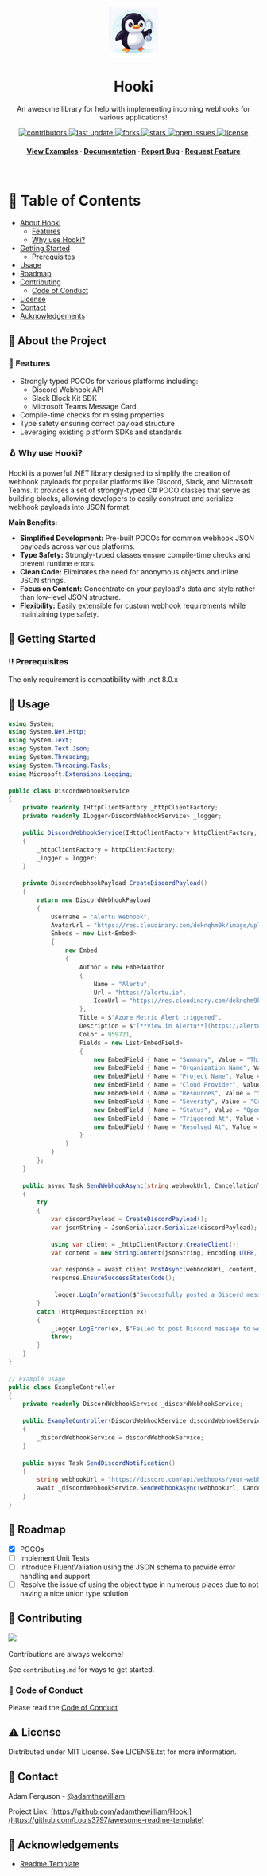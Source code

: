 <div align="center">

  <img src="./src/Hooki/hooki-icon.png" alt="logo" width="100" height="auto" />
  <h1>Hooki</h1>
  
  <p>
    An awesome library for help with implementing incoming webhooks for various applications! 
  </p>
  
<!-- Badges -->
<p>
  <a href="https://github.com/adamthewilliam/Hooki/graphs/contributors">
    <img src="https://img.shields.io/github/contributors/adamthewilliam/Hooki" alt="contributors" />
  </a>
  <a href="">
    <img src="https://img.shields.io/github/last-commit/adamthewilliam/Hooki" alt="last update" />
  </a>
  <a href="https://github.com/adamthewilliam/Hooki/network/members">
    <img src="https://img.shields.io/github/forks/adamthewilliam/Hooki" alt="forks" />
  </a>
  <a href="https://github.com/adamthewilliam/Hooki/stargazers">
    <img src="https://img.shields.io/github/stars/adamthewilliam/Hooki" alt="stars" />
  </a>
  <a href="https://github.com/adamthewilliam/Hooki/issues/">
    <img src="https://img.shields.io/github/issues/adamthewilliam/Hooki" alt="open issues" />
  </a>
  <a href="https://github.com/adamthewilliam/Hooki/blob/master/LICENSE">
    <img src="https://img.shields.io/github/license/adamthewilliam/Hooki.svg" alt="license" />
  </a>
</p>
   
<h4>
    <a href="https://github.com/adamthewilliam/Hooki/docs/examples">View Examples</a>
  <span> · </span>
    <a href="https://github.com/adamthewilliam/Hooki/docs/overview">Documentation</a>
  <span> · </span>
    <a href="https://github.com/adamthewilliam/Hooki/issues/">Report Bug</a>
  <span> · </span>
    <a href="https://github.com/adamthewilliam/Hooki/issues/">Request Feature</a>
  </h4>
</div>

<br />

<!-- Table of Contents -->
# :notebook_with_decorative_cover: Table of Contents

- [About Hooki](#star2-about-the-project)
  * [Features](#dart-features)
  * [Why use Hooki?](#key-why-use-hooki)
- [Getting Started](#toolbox-getting-started)
  * [Prerequisites](#bangbang-prerequisites)
- [Usage](#eyes-usage)
- [Roadmap](#compass-roadmap)
- [Contributing](#wave-contributing)
  * [Code of Conduct](#scroll-code-of-conduct)
- [License](#warning-license)
- [Contact](#handshake-contact)
- [Acknowledgements](#gem-acknowledgements)
  

<!-- About the Project -->
## :star2: About the Project

<!-- <div align="center"> 
  <img src="https://placehold.co/600x400?text=Your+Screenshot+here" alt="screenshot" />
</div> -->

<!-- Features -->
### :dart: Features

- Strongly typed POCOs for various platforms including:
  - Discord Webhook API
  - Slack Block Kit SDK
  - Microsoft Teams Message Card
- Compile-time checks for missing properties
- Type safety ensuring correct payload structure
- Leveraging existing platform SDKs and standards

<!-- Why use Hooki? -->
### :hook: Why use Hooki?

Hooki is a powerful .NET library designed to simplify the creation of webhook payloads for popular platforms like Discord, Slack, and Microsoft Teams. It provides a set of strongly-typed C# POCO classes that serve as building blocks, allowing developers to easily construct and serialize webhook payloads into JSON format.

**Main Benefits:**
- **Simplified Development:** Pre-built POCOs for common webhook JSON payloads across various platforms.
- **Type Safety:** Strongly-typed classes ensure compile-time checks and prevent runtime errors.
- **Clean Code:** Eliminates the need for anonymous objects and inline JSON strings.
- **Focus on Content:** Concentrate on your payload's data and style rather than low-level JSON structure.
- **Flexibility:** Easily extensible for custom webhook requirements while maintaining type safety.

<!-- Getting Started -->
## 	:toolbox: Getting Started

<!-- Prerequisites -->
### :bangbang: Prerequisites

The only requirement is compatibility with .net 8.0.x

<!-- Usage -->
## :eyes: Usage

```csharp
using System;
using System.Net.Http;
using System.Text;
using System.Text.Json;
using System.Threading;
using System.Threading.Tasks;
using Microsoft.Extensions.Logging;

public class DiscordWebhookService
{
    private readonly IHttpClientFactory _httpClientFactory;
    private readonly ILogger<DiscordWebhookService> _logger;

    public DiscordWebhookService(IHttpClientFactory httpClientFactory, ILogger<DiscordWebhookService> logger)
    {
        _httpClientFactory = httpClientFactory;
        _logger = logger;
    }

    private DiscordWebhookPayload CreateDiscordPayload()
    {
        return new DiscordWebhookPayload
        {
            Username = "Alertu Webhook",
            AvatarUrl = "https://res.cloudinary.com/deknqhm9k/image/upload/v1727617327/Social2_bvec22.png",
            Embeds = new List<Embed>
            {
                new Embed
                {
                    Author = new EmbedAuthor
                    {
                        Name = "Alertu",
                        Url = "https://alertu.io",
                        IconUrl = "https://res.cloudinary.com/deknqhm9k/image/upload/v1727617327/Social2_bvec22.png"
                    },
                    Title = $"Azure Metric Alert triggered",
                    Description = $"[**View in Alertu**](https://alertu.io) | [**View in Azure**](https://portal.azure.com)",
                    Color = 959721,
                    Fields = new List<EmbedField>
                    {
                        new EmbedField { Name = "Summary", Value = "This is a test summary", Inline = false },
                        new EmbedField { Name = "Organization Name", Value = "Test Organization", Inline = true },
                        new EmbedField { Name = "Project Name", Value = "Test Project", Inline = true },
                        new EmbedField { Name = "Cloud Provider", Value = "Azure", Inline = true },
                        new EmbedField { Name = "Resources", Value = "test-redis, test-postgreSQL", Inline = true },
                        new EmbedField { Name = "Severity", Value = "Critical", Inline = true },
                        new EmbedField { Name = "Status", Value = "Open", Inline = true },
                        new EmbedField { Name = "Triggered At", Value = DateTimeOffset.UtcNow.ToString("f"), Inline = true },
                        new EmbedField { Name = "Resolved At", Value = DateTimeOffset.UtcNow.ToString("f"), Inline = true }
                    }
                }
            }
        };
    }

    public async Task SendWebhookAsync(string webhookUrl, CancellationToken cancellationToken)
    {
        try
        {
            var discordPayload = CreateDiscordPayload();
            var jsonString = JsonSerializer.Serialize(discordPayload);

            using var client = _httpClientFactory.CreateClient();
            var content = new StringContent(jsonString, Encoding.UTF8, "application/json");

            var response = await client.PostAsync(webhookUrl, content, cancellationToken);
            response.EnsureSuccessStatusCode();

            _logger.LogInformation($"Successfully posted a Discord message to the webhook URL: {webhookUrl}");
        }
        catch (HttpRequestException ex)
        {
            _logger.LogError(ex, $"Failed to post Discord message to webhook URL: {webhookUrl}");
            throw;
        }
    }
}

// Example usage
public class ExampleController
{
    private readonly DiscordWebhookService _discordWebhookService;

    public ExampleController(DiscordWebhookService discordWebhookService)
    {
        _discordWebhookService = discordWebhookService;
    }

    public async Task SendDiscordNotification()
    {
        string webhookUrl = "https://discord.com/api/webhooks/your-webhook-url-here";
        await _discordWebhookService.SendWebhookAsync(webhookUrl, CancellationToken.None);
    }
}
```

<!-- Roadmap -->
## :compass: Roadmap

* [x] POCOs
* [ ] Implement Unit Tests
* [ ] Introduce FluentValiation using the JSON schema to provide error handling and support
* [ ] Resolve the issue of using the object type in numerous places due to not having a nice union type solution

<!-- Contributing -->
## :wave: Contributing

<a href="https://github.com/adamthewilliam/Hooki/graphs/contributors">
  <img src="https://contrib.rocks/image?repo=adamthewilliam/Hooki" />
</a>

Contributions are always welcome!

See `contributing.md` for ways to get started.

<!-- Code of Conduct -->
### :scroll: Code of Conduct

Please read the [Code of Conduct](https://github.com/adamthewilliam/Hooki/blob/main/CODE_OF_CONDUCT.md)

<!-- License -->
## :warning: License

Distributed under MIT License. See LICENSE.txt for more information.

<!-- Contact -->
## :handshake: Contact

Adam Ferguson - [@adamthewilliam](https://twitter.com/adamthewilliam)

Project Link: [https://github.com/adamthewilliam/Hooki](https://github.com/Louis3797/awesome-readme-template)

<!-- Acknowledgments -->
## :gem: Acknowledgements

 - [Readme Template](https://github.com/Louis3797/awesome-readme-template)
